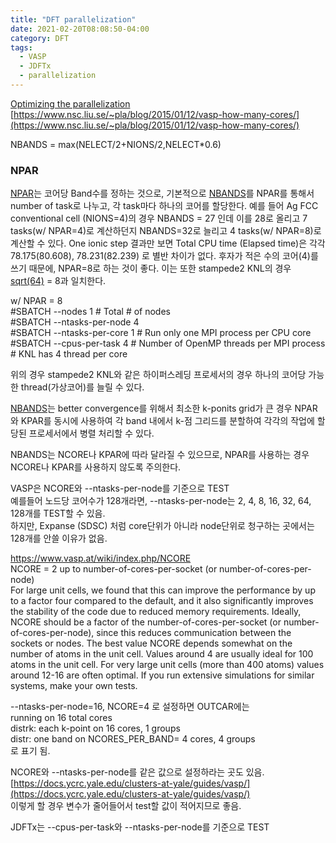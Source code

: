 ```yaml
---
title: "DFT parallelization"
date: 2021-02-20T08:08:50-04:00
category: DFT
tags:
  - VASP
  - JDFTx
  - parallelization
---
```



[Optimizing the parallelization](https://www.vasp.at/wiki/index.php/Optimizing_the_parallelization)  
[https://www.nsc.liu.se/~pla/blog/2015/01/12/vasp-how-many-cores/](https://www.nsc.liu.se/~pla/blog/2015/01/12/vasp-how-many-cores/)  


NBANDS = max(NELECT/2+NIONS/2,NELECT*0.6)  

### NPAR
[NPAR](https://www.vasp.at/wiki/index.php/NPAR)는 코어당 Band수를 정하는 것으로, 기본적으로 [NBANDS](https://www.vasp.at/wiki/index.php/NBANDS)를 NPAR를 통해서 number of task로 나누고, 각 task마다 하나의 코어를 할당한다. 예를 들어 Ag FCC conventional cell (NIONS=4)의 경우 NBANDS = 27 인데 이를 28로 올리고 7 tasks(w/ NPAR=4)로 계산하던지 NBANDS=32로 늘리고 4 tasks(w/ NPAR=8)로 계산할 수 있다. One ionic step 결과만 보면 Total CPU time (Elapsed time)은 각각 78.175(80.608), 78.231(82.239) 로 별반 차이가 없다. 후자가 적은 수의 코어(4)를 쓰기 때문에, NPAR=8로 하는 것이 좋다. 이는 또한 stampede2 KNL의 경우 [sqrt(64)](https://www.vasp.at/wiki/index.php/NPAR) = 8과 일치한다.  

w/ NPAR = 8  
#SBATCH --nodes 1               # Total # of nodes  
#SBATCH --ntasks-per-node 4  
#SBATCH --ntasks-per-core 1    # Run only one MPI process per CPU core  
#SBATCH --cpus-per-task   4    # Number of OpenMP threads per MPI process # KNL has 4 thread per core  

위의 경우 stampede2 KNL와 같은 하이퍼스레딩 프로세서의 경우 하나의 코어당 가능한 thread(가상코어)를 늘릴 수 있다. 


[NBANDS](https://www.vasp.at/wiki/index.php/NBANDS)는 better convergence를 위해서 최소한 
k-ponits grid가 큰 경우 NPAR와 KPAR를 동시에 사용하여 각 band 내에서 k-점 그리드를 분할하여 각각의 작업에 할당된 프로세서에서 병렬 처리할 수 있다. 

NBANDS는 NCORE나 KPAR에 따라 달라질 수 있으므로, NPAR를 사용하는 경우 NCORE나 KPAR를 사용하지 않도록 주의한다.


VASP은 NCORE와 --ntasks-per-node를 기준으로 TEST  
예를들어 노드당 코어수가 128개라면, --ntasks-per-node는 2, 4, 8, 16, 32, 64, 128개를 TEST할 수 있음.  
하지만, Expanse (SDSC) 처럼 core단위가 아니라 node단위로 청구하는 곳에서는 128개를 안쓸 이유가 없음.  

https://www.vasp.at/wiki/index.php/NCORE  
NCORE = 2 up to number-of-cores-per-socket (or number-of-cores-per-node)  
For large unit cells, we found that this can improve the performance by up to a factor four compared to the default, and it also significantly improves the stability of the code due to reduced memory requirements. Ideally, NCORE should be a factor of the number-of-cores-per-socket (or number-of-cores-per-node), since this reduces communication between the sockets or nodes. The best value NCORE depends somewhat on the number of atoms in the unit cell. Values around 4 are usually ideal for 100 atoms in the unit cell. For very large unit cells (more than 400 atoms) values around 12-16 are often optimal. If you run extensive simulations for similar systems, make your own tests.  

--ntasks-per-node=16, NCORE=4 로 설정하면 OUTCAR에는  
 running on   16 total cores  
 distrk:  each k-point on   16 cores,    1 groups  
 distr:  one band on NCORES_PER_BAND=   4 cores,    4 groups  
로 표기 됨.  

NCORE와 --ntasks-per-node를 같은 값으로 설정하라는 곳도 있음.  
[https://docs.ycrc.yale.edu/clusters-at-yale/guides/vasp/](https://docs.ycrc.yale.edu/clusters-at-yale/guides/vasp/)  
이렇게 할 경우 변수가 줄어들어서 test할 값이 적어지므로 좋음.  


JDFTx는 --cpus-per-task와 --ntasks-per-node를 기준으로 TEST  


